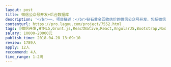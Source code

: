 ```yaml
---                
layout: post       
title: 微信公众号开发+后台数据库           
description: '</br>一、项目描述：</br>钻石黄金回收估价的微信公众号开发，包括微信公众号和后台的管理；</br></br>二、主要功能点：</br>1.根据预设逻辑算法给钻石、黄金等首饰估价；2.能完成对图片关键字识别功能（很关键）；3.对估价的库存做简单的虚拟钱包管理，反映库存价格的波动趋势；4.建立数据库，存储相关数据；</br></br>三、可参考产品：</br>聚奢网的估价频道：http://www.jushewang.com/goodsAppraisers/toAddgoodsAppraisers </br>心上APP，估价类别：http://91xinshang.com/</br>爱回收：https://www.aihuishou.com/</br>鲨鱼记账的风格和类似的趋势折线：http://www.shayujizhang.com/</br></br>四、人员要求：</br>1、有信心、有能力做好这个项目的大神；</br>2、良好的沟通能力和契约精神；</br>'     
contenturl: https://pro.lagou.com/project/7552.html      
tags: [微信开发,HTML5,Grunt.js,ReactNative,React,AngularJS,Bootstrap,NodeJS,jQuery,JavaScript,CSS3]            
salary: 10000-20000元          
publish_time: 2018-04-28 13:09:10         
review: 1789人                   
apply: 12人                   
recommend: 4人                   
time_range: 1-2周              
---                 
```

